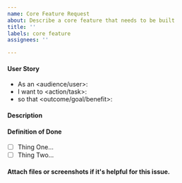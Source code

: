 ```yaml
---
name: Core Feature Request
about: Describe a core feature that needs to be built
title: ''
labels: core feature
assignees: ''

---
```


<!--
Provide a general summary of the core feature in the title above and use relevant 
fields below to define the problem.
-->

#### User Story
<!--
- Audience or user can include a person or system, i.e. dev, user, api.
- An action or task this issue will accomplish.
- What is the desired outcome or goal?

NOTE: Feel free to replace this with a general description if a user story doesn't make sense, but
be willing to defend your choice to exclude a user story.
-->
- As an <audience/user>:
- I want to <action/task>:
- so that <outcome/goal/benefit>:

#### Description
<!--
- Describe the problem and why this task is needed.
-->

#### Definition of Done
<!--
- How do you know when this issue is completed?
- List acceptance criteria, bullet points are always preferred.
-->

- [ ] Thing One...
- [ ] Thing Two...

#### Attach files or screenshots if it's helpful for this issue.
